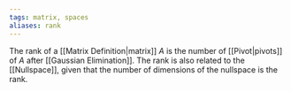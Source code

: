 ```yaml
---
tags: matrix, spaces
aliases: rank
---
```

The rank of a [[Matrix Definition|matrix]] $A$ is the number of [[Pivot|pivots]] of $A$ after [[Gaussian Elimination]]. The rank is also related to the [[Nullspace]], given that the number of dimensions of the nullspace is the rank.

